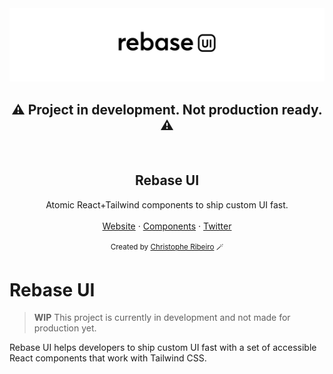 <a href="https://rebaseui.com/">
  <img alt="Rebase UI" src=".github/banner.svg"/>
</a>

<br />

<div align="center">
  <h2>⚠️ Project in development. Not production ready. ⚠️</h2>
</div>

<br />

<div align="center">
  <h2>Rebase UI</h2>
</div>
<div align="center">
  Atomic React+Tailwind components to ship custom UI fast.
</div>

<br />

<div align="center">
  <a href="https://rebaseui.com/">Website</a> 
<span> · </span>
  <a href="https://rebaseui.com/components">Components</a> 
<span> · </span>
  <a href="https://twitter.com/rebaseui">Twitter</a>
</div>

<br />

<div align="center">
  <sup>Created by <a href="https://twitter.com/christoribeiro" target="_blank">Christophe Ribeiro</a> 🪄</sup>
</div>

# Rebase UI

> **WIP**
> This project is currently in development and not made for production yet.

Rebase UI helps developers to ship custom UI fast with a set of accessible React components that work with Tailwind CSS.
